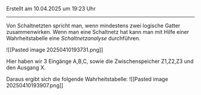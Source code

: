 Erstellt am 10.04.2025 um 19:23 Uhr

---
Von Schaltnetzten spricht man, wenn mindestens zwei logische Gatter zusammenwirken. Wenn man eine Schaltnetz hat kann man mit Hilfe einer Wahrheitstabelle eine _Schaltnetzanalyse_ durchführen.

![[Pasted image 20250410193731.png]]

Hier haben wir 3 Eingänge A,B,C, sowie die Zwischenspeicher Z1,Z2,Z3 und den Ausgang X.

Daraus ergibt sich die folgende Wahrheitstabelle:
![[Pasted image 20250410193907.png]]